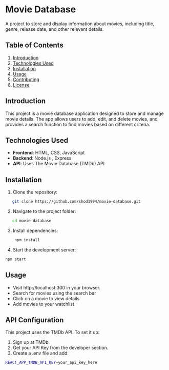 # Movie Database

A project to store and display information about movies, including title, genre, release date, and other relevant details.

## Table of Contents

1. [Introduction](#introduction)
2. [Technologies Used](#technologies-used)
3. [Installation](#installation)
4. [Usage](#usage)
5. [Contributing](#contributing)
6. [License](#license)

## Introduction

This project is a movie database application designed to store and manage movie details. The app allows users to add, edit, and delete movies, and provides a search function to find movies based on different criteria.

## Technologies Used

- **Frontend**: HTML, CSS, JavaScript
- **Backend**: Node.js , Express
- **API**: Uses The Movie Database (TMDb) API

## Installation

1. Clone the repository:

```bash
   git clone https://github.com/shod1994/movie-database.git

```

2. Navigate to the project folder:

```bash
   cd movie-database
```

3. Install dependencies:

```bash
    npm install
```

4. Start the development server:

```bash
npm start
```

## Usage

- Visit http://localhost:300 in your browser.
- Search for movies using the search bar
- Click on a movie to view details
- Add movies to your watchlist

## API Configuration

This project uses the TMDb API. To set it up:

1. Sign up at TMDb.
2. Get your API Key from the developer section.
3. Create a .env file and add:

```bash
REACT_APP_TMDB_API_KEY=your_api_key_here
```
